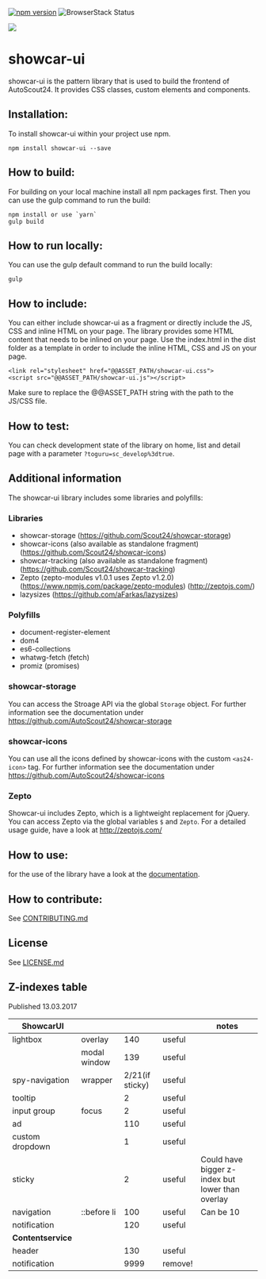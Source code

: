[![npm version](https://badge.fury.io/js/showcar-ui.svg)](https://badge.fury.io/js/showcar-ui)
![BrowserStack Status](https://www.browserstack.com/automate/badge.svg?badge_key=V3R5K2lFTFVkRG5Ed0p1M0tiM1lhaFJ1Wm9JSllPUFlUMHlVYlp3TVdTdz0tLVhIUFdDVHZwSVk1ME9BWUU2alY0UUE9PQ==--15b92933cc78eb4b925a0778e21e88ae4fe38065)

<img src="https://bstacksupport.zendesk.com/attachments/token/4EkFPJPvuynLZdtPX8ybIapji/?name=Logo-01.svg">

# showcar-ui

showcar-ui is the pattern library that is used to build the frontend of AutoScout24. It provides CSS classes, custom elements and components.  

## Installation:

To install showcar-ui within your project use npm.

    npm install showcar-ui --save

## How to build:

For building on your local machine install all npm packages first. Then you can use the gulp command to run the build:

    npm install or use `yarn`
    gulp build
    
## How to run locally:

You can use the gulp default command to run the build locally:

    gulp

## How to include:

You can either include showcar-ui as a fragment or directly include the JS, CSS and inline HTML on your page.
The library provides some HTML content that needs to be inlined on your page. Use the index.html in the dist folder as a template in order to include the inline HTML, CSS and JS on your page.

    <link rel="stylesheet" href="@@ASSET_PATH/showcar-ui.css">
    <script src="@@ASSET_PATH/showcar-ui.js"></script>

Make sure to replace the @@ASSET_PATH string with the path to the JS/CSS file.

## How to test:

You can check development state of the library on home, list and detail page with a parameter `?toguru=sc_develop%3dtrue`.

## Additional information

The showcar-ui library includes some libraries and polyfills:

### Libraries

* showcar-storage (https://github.com/Scout24/showcar-storage)
* showcar-icons (also available as standalone fragment) (https://github.com/Scout24/showcar-icons)
* showcar-tracking (also available as standalone fragment) (https://github.com/Scout24/showcar-tracking)
* Zepto (zepto-modules v1.0.1 uses Zepto v1.2.0) (https://www.npmjs.com/package/zepto-modules) (http://zeptojs.com/)
* lazysizes (https://github.com/aFarkas/lazysizes)

### Polyfills

* document-register-element
* dom4
* es6-collections
* whatwg-fetch (fetch)
* promiz (promises)

### showcar-storage

You can access the Stroage API via the global `Storage` object. For further information see the documentation under https://github.com/AutoScout24/showcar-storage

### showcar-icons

You can use all the icons defined by showcar-icons with the custom `<as24-icon>` tag. For further information see the documentation under https://github.com/AutoScout24/showcar-icons

### Zepto

Showcar-ui includes Zepto, which is a lightweight replacement for jQuery. You can access Zepto via the global variables `$` and `Zepto`.
For a detailed usage guide, have a look at http://zeptojs.com/

## How to use:

for the use of the library have a look at the [documentation](https://scout24.github.io/showcar-ui/).

## How to contribute:

See [CONTRIBUTING.md](CONTRIBUTING.md)

## License

See [LICENSE.md](LICENSE.md)

## Z-indexes table

Published 13.03.2017

| ShowcarUI       |               |       |      |notes    |
| --------------- |---------------|-------|------|---------|
| lightbox        | overlay       |  140  |useful|         |
|                 | modal window  |  139  |useful|         |
| spy-navigation  | wrapper       |  2/21(if sticky)   |useful|         |
| tooltip         |               |  2    |useful|         |
| input group     | focus         |  2    |useful|         |
| ad              |               |  110  |useful|         |
| custom dropdown |               |  1    |useful|         |
| sticky          |               |  2    |useful| Could have bigger z-index but lower than overlay        |
| navigation      | ::before li   |  100  |useful| Can be 10        |
| notification    |               |  120  |useful|         |
| **Contentservice**     |        |       |      |         |
| header          |               |  130  |useful|         |
| notification    |               |  9999 |remove!|         |
